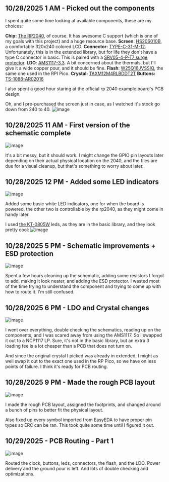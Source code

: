 <!--
  ===================    !!READ THIS NOTICE!!   ====================
  DO NOT edit this file manually. Your changes WILL BE OVERWRITTEN!
  This journal is auto generated and updated by Hack Club Blueprint.
  To edit this file, please edit your journal entries on Blueprint.
  ==================================================================
-->

## 10/28/2025 1 AM - Picked out the components  

I spent quite some time looking at available components, these are my choices:

**Chip:** [The RP2040](https://jlcpcb.com/partdetail/RaspberryPi-RP2040/C2040), of course. It has awesome C support (which is one of my goals with this project) and a huge resource base.
**Screen**: [HS20S010B](https://jlcpcb.com/partdetail/HS-HS20S010B/C5329586), a comfortable 320x240 colored LCD.
**Connector:** [TYPE-C-31-M-12](https://jlcpcb.com/partdetail/Korean_HropartsElec-TYPE_C_31_M12/C165948). Unfortunately, this is in the extended library, but for life they don't have a type C connector in basic. This is paired with a [SRV05-4-P-T7 surge protector](https://jlcpcb.com/partdetail/ProTekDevices-SRV05_4_PT7/C85364).
**LDO**: [AMS1117-3.3](https://jlcpcb.com/partdetail/Advanced_MonolithicSystems-AMS1117_33/C6186). A bit concerned about the thermals, but I'll give it a wide copper pour, and it should be fine.
**Flash**: [W25Q16JVSSIQ](https://jlcpcb.com/partdetail/WinbondElec-W25Q16JVSSIQ/C131025), the same one used in the RPI Pico.
**Crystal:** [TAXM12M4RLBDDT2T](https://jlcpcb.com/partdetail/Yajingxin-TAXM12M4RLBDDT2T/C133334)
**Buttons:** [TS-1088-AR02016](https://jlcpcb.com/partdetail/XUNPU-TS_1088AR02016/C720477)

I also spent a good hour staring at the official rp 2040 example board's PCB design.

Oh, and I pre-purchased the screen just in case, as I watched it's stock go down from 240 to 40.
![image](https://blueprint.hackclub.com/user-attachments/blobs/proxy/eyJfcmFpbHMiOnsiZGF0YSI6NjA5MiwicHVyIjoiYmxvYl9pZCJ9fQ==--db3dc4ecc3ea2c4af87f85be5b4527a0c1783ca3/image.png)
  

## 10/28/2025 11 AM - First version of the schematic complete  

![image](https://blueprint.hackclub.com/user-attachments/blobs/proxy/eyJfcmFpbHMiOnsiZGF0YSI6NjE3NiwicHVyIjoiYmxvYl9pZCJ9fQ==--bda49364c648ef2992243d9fba56b7307be421bc/image.png)

It's a bit messy, but it should work. I might change the GPIO pin layouts later depending on their actual physical location on the 2040, and the files are due for a visual cleanup, but that's something to worry about later. 
  

## 10/28/2025 12 PM - Added some LED indicators  

![image](https://blueprint.hackclub.com/user-attachments/blobs/proxy/eyJfcmFpbHMiOnsiZGF0YSI6NjE3NywicHVyIjoiYmxvYl9pZCJ9fQ==--6d2addd5c674bdfe7e04072f527bb028229063f1/image.png)

Added some basic white LED indicators, one for when the board is powered, the other two is controllable by the rp2040, as they might come in handy later.

I used [the KT-0805W](https://jlcpcb.com/partdetail/Hubei_KENTOElec-KT0805W/C34499) leds, as they are in the basic library, and they look pretty cool:
![image](https://blueprint.hackclub.com/user-attachments/blobs/proxy/eyJfcmFpbHMiOnsiZGF0YSI6NjE3OCwicHVyIjoiYmxvYl9pZCJ9fQ==--ad8f26820d69a7373c894e4842cd46a08483c945/image.png)
  

## 10/28/2025 5 PM - Schematic improvements + ESD protection  

![image](https://blueprint.hackclub.com/user-attachments/blobs/proxy/eyJfcmFpbHMiOnsiZGF0YSI6NjIzNCwicHVyIjoiYmxvYl9pZCJ9fQ==--4d1d7e7d1ab7e8c94ffd3ea848092ee5d686ad4d/image.png)

Spent a few hours cleaning up the schematic, adding some resistors I forgot to add, making it look neater, and adding the ESD protector. I wasted most of the time trying to understand the component and trying to come up with how to route it. I'm still confused.  

## 10/28/2025 6 PM - LDO and Crystal changes  

![image](https://blueprint.hackclub.com/user-attachments/blobs/proxy/eyJfcmFpbHMiOnsiZGF0YSI6NjI1NywicHVyIjoiYmxvYl9pZCJ9fQ==--62dd4d530e1dd94c5b8ed79d8d4d2039bb7e8e87/image.png)

I went over everything, double checking the schematics, reading up on the components, and I was scared away from using the AMS1117. So I swapped it out to a NCP1117 LP. Sure, it's not in the basic library, but an extra 3 loading fee is a lot cheaper than a PCB that does not turn on.

And since the original crystal I picked was already in extended, I might as well swap it out to the exact one used in the RP Pico, so we have on less points of failure.
I think it's ready for PCB routing.  

## 10/28/2025 9 PM - Made the rough PCB layout  

![image](https://blueprint.hackclub.com/user-attachments/blobs/proxy/eyJfcmFpbHMiOnsiZGF0YSI6NjMzMiwicHVyIjoiYmxvYl9pZCJ9fQ==--3a39f50b33ef129ebcf9847e051750885a5039fd/image.png)

I made the rough PCB layout, assigned the footprints, and changed around a bunch of pins to better fit the physical layout.

Also fixed up every symbol imported from EasyEDA to have proper pin types so ERC can be ran. This took quite some time until I figured it out.

  

## 10/29/2025 - PCB Routing - Part 1  

![image](https://blueprint.hackclub.com/user-attachments/blobs/proxy/eyJfcmFpbHMiOnsiZGF0YSI6NjQxMywicHVyIjoiYmxvYl9pZCJ9fQ==--4540da8b12ea84a0887d711c52e3e55f5967c5de/image.png)

Routed the clock, buttons, leds, connectors, the flash, and the LDO. Power delivery and the ground pour is left. And lots of double checking and optimizations.
  

